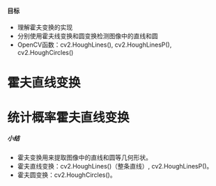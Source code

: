 #### 目标
- 理解霍夫变换的实现
- 分别使用霍夫线变换和圆变换检测图像中的直线和圆
- OpenCV函数：cv2.HoughLines(), cv2.HoughLinesP(), cv2.HoughCircles()


# 霍夫直线变换
# 统计概率霍夫直线变换


##### 小结
- 霍夫变换用来提取图像中的直线和圆等几何形状。
- 霍夫直线变换：cv2.HoughLines()（整条直线）, cv2.HoughLinesP()。
- 霍夫圆变换：cv2.HoughCircles()。
